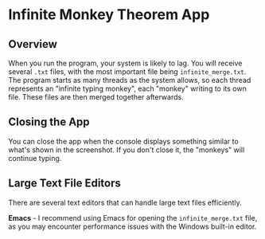 # Infinite Monkey Theorem App

## Overview

When you run the program, your system is likely to lag. You will receive several `.txt` files, with the most important file being `infinite_merge.txt`. The program starts as many threads as the system allows, so each thread represents an "infinite typing monkey", each "monkey" writing to its own file. These files are then merged together afterwards.

## Closing the App

You can close the app when the console displays something similar to what's shown in the screenshot. If you don't close it, the "monkeys" will continue typing.

## Large Text File Editors

There are several text editors that can handle large text files efficiently.

**Emacs** - I recommend using Emacs for opening the `infinite_merge.txt` file, as you may encounter performance issues with the Windows built-in editor.
